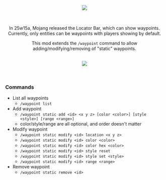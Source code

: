 <center>
  <img src="https://cdn.modrinth.com/data/cached_images/efac58e3820179642c8a548e0d264650c955b0de.png">
<br><br><br>

In 25w15a, Mojang released the Locator Bar, which can show waypoints. Currently, only entities can be waypoints with players showing by default.

This mod extends the `/waypoint` command to allow adding/modifying/removing of "static" waypoints.

<br>
  <img src="https://cdn.modrinth.com/data/cached_images/efac58e3820179642c8a548e0d264650c955b0de.png">
</center>
<br><br>

### Commands

- List all waypoints
    - `/waypoint list`
- Add waypoint
    - `/waypoint static add <id> <x y z> [color <color>] [style <style>] [range <range>]`
    - color/style/range are all optional, and order doesn't matter
- Modify waypoint
    - `/waypoint static modify <id> location <x y z>`
    - `/waypoint static modify <id> color <color>`
    - `/waypoint static modify <id> color hex <color>`
    - `/waypoint static modify <id> style reset`
    - `/waypoint static modify <id> style set <style>`
    - `/waypoint static modify <id> range <range>`
- Remove waypoint
    - `/waypoint static remove <id>`
